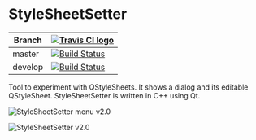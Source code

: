# StyleSheetSetter

Branch|[![Travis CI logo](TravisCI.png)](https://travis-ci.org)
---|---
master|[![Build Status](https://travis-ci.org/richelbilderbeek/StyleSheetSetter.svg?branch=master)](https://travis-ci.org/richelbilderbeek/StyleSheetSetter)
develop|[![Build Status](https://travis-ci.org/richelbilderbeek/StyleSheetSetter.svg?branch=develop)](https://travis-ci.org/richelbilderbeek/StyleSheetSetter)

Tool to experiment with QStyleSheets. It shows a dialog and its editable QStyleSheet. StyleSheetSetter is written in C++ using Qt.

![StyleSheetSetter menu v2.0](Screenshots/StyleSheetSetterMenu_2_0.png)

![StyleSheetSetter v2.0](Screenshots/StyleSheetSetter_2_0.png)


